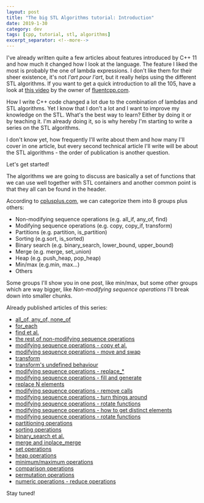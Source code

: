 ```yaml
---
layout: post
title: "The big STL Algorithms tutorial: Introduction"
date: 2019-1-30
category: dev
tags: [cpp, tutorial, stl, algorithms]
excerpt_separator: <!--more-->
---
```

I've already written quite a few articles about features introduced by C++ 11 and how much it changed how I look at the language. The feature I liked the most is probably the one of lambda expressions. I don't like them for their sheer existence, it's not _l'art pour l'art_, but it really helps using the different STL algorithms. If you want to get a quick introduction to all the 105, have a look at [this video](https://www.youtube.com/watch?v=2olsGf6JIkU ) by the owner of [fluentcpp.com](https://www.fluentcpp.com/).
<!--more-->

How I write C++ code changed a lot due to the combination of lambdas and STL algorithms. Yet I know that I don't a lot and I want to improve my knowledge on the STL. What's the best way to learn? Either by doing it or by teaching it. I'm already doing it, so is why hereby I'm starting to write a series on the STL algorithms.

I don't know yet, how frequently I'll write about them and how many I'll cover in one article, but every second technical article I'll write will be about the STL algorithms - the order of publication is another question.

Let's get started!

The algorithms we are going to discuss are basically a set of functions that we can use well together with STL containers and another common point is that they all can be found in the <algorithm> header.

According to [cplusplus.com](http://www.cplusplus.com/reference/algorithm/), we can categorize them into 8 groups plus others:
- Non-modifying sequence operations (e.g. all_if, any_of, find)
- Modifying sequence operations (e.g. copy, copy_if, transform)
- Partitions (e.g. partition, is_partition)
- Sorting (e.g.sort, is_sorted)
- Binary search (e.g. binary_search, lower_bound, upper_bound)
- Merge (e.g. merge, set_union)
- Heap (e.g. push_heap, pop_heap)
- Min/max (e.g.min, max...)
- Others

Some groups I'll show you in one post, like min/max, but some other groups which are way bigger, like _Non-modifying sequence operations_ I'll break down into smaller chunks.

Already published articles of this series:
- [all_of, any_of, none_of](/blog/2019/02/20/stl-algorithm-tutorial-part-1-any-all-none)
- [for_each](/blog/2019/04/03/stl-algorithm-tutorial-part-2-for_each)
- [find et al.](/blog/2019/05/15/stl-algorithm-tutorial-part-3-find)
- [the rest of non-modifying sequence operations](/blog/2019/07/24/.stl-algorithm-tutorial-part-4-rest-of-non-modifying)
- [modifying sequence operations - copy et al.](/blog/2019/08/14/stl-alogorithms-tutorial-part-5-copy-operations)
- [modifying sequence operations - move and swap](/blog/2019/09/25/stl-alogorithms-tutorial-part-6-move-swap-operations)
- [transform](/blog/2019/11/06/stl-alogorithms-tutorial-part-7-transform)
- [transform's undefined behaviour](/blog/2019/12/18/stl-alogorithms-tutorial-part-8-transform-non-matching-sizes)
- [modifying sequence operations - replace_*](/blog/2020/01/29/stl-alogorithms-tutorial-part-9-replace)
- [modifying sequence operations - fill and generate](/blog/2020/03/11/stl-alogorithms-tutorial-part-10-generate)
- [replace N elements](/blog/2020/04/22/stl-alogorithms-tutorial-part-11-replace-n)
- [modifying sequence operations - remove calls](/blog/2020/06/03/stl-alogorithms-tutorial-part-12-remove)
- [modifying sequence operations - turn things around](/blog/2020/07/15/stl-alogorithms-tutorial-part-13-reverse_copy)
- [modifying sequence operations - rotate functions](/blog/2020/08/12/stl-alogorithms-tutorial-part-14-rotate)
- [modifying sequence operations - how to get distinct elements](/blog/2020/09/08/stl-alogorithms-tutorial-part-15-unique_copy)
- [modifying sequence operations - rotate functions](/blog/2020/12/09/stl-alogorithms-tutorial-part-15-shuffle)
- [partitioning operations](/blog/2021/01/20/stl-alogorithms-tutorial-part-18-partitioning)
- [sorting operations](/blog/2021/02/03/stl-alogorithms-tutorial-part-19-sorting)
- [binary_search et al.](/blog/2021/05/19/stl-alogorithms-tutorial-part-20-binary-search)
- [merge and inplace_merge](/blog/2021/06/23/stl-alogorithms-tutorial-part-21-merge-inplace_merge)
- [set operations](/blog/2021/07/14/stl-alogorithms-tutorial-part-22-set-operations)
- [heap operations](/blog/2021/08/04/stl-alogorithms-tutorial-part-23-heap-operations)
- [minimum/maximum operations](/blog/2021/09/01/stl-alogorithms-tutorial-part-24-min-max-algorithms)
- [comparison operations](/blog/2021/09/22/stl-alogorithms-tutorial-part-25-comparison-operations)
- [permutation operations](/blog/2021/11/10/stl-alogorithms-tutorial-part-26-permutation-operations)
- [numeric operations - reduce operations](/blog/2021/10/20/stl-alogorithms-tutorial-part-27-reduce-operations)

Stay tuned!
